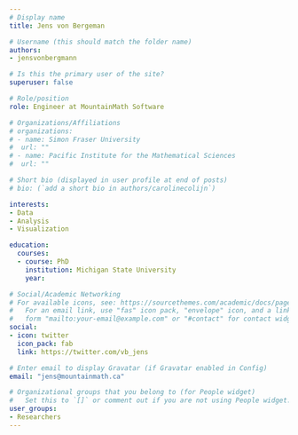 ```yaml
---
# Display name
title: Jens von Bergeman

# Username (this should match the folder name)
authors:
- jensvonbergmann

# Is this the primary user of the site?
superuser: false

# Role/position
role: Engineer at MountainMath Software

# Organizations/Affiliations
# organizations:
# - name: Simon Fraser University
#  url: ""
# - name: Pacific Institute for the Mathematical Sciences
#  url: ""

# Short bio (displayed in user profile at end of posts)
# bio: (`add a short bio in authors/carolinecolijn`)

interests:
- Data
- Analysis
- Visualization

education:
  courses:
  - course: PhD
    institution: Michigan State University
    year: 

# Social/Academic Networking
# For available icons, see: https://sourcethemes.com/academic/docs/page-builder/#icons
#   For an email link, use "fas" icon pack, "envelope" icon, and a link in the
#   form "mailto:your-email@example.com" or "#contact" for contact widget.
social:
- icon: twitter
  icon_pack: fab
  link: https://twitter.com/vb_jens

# Enter email to display Gravatar (if Gravatar enabled in Config)
email: "jens@mountainmath.ca"

# Organizational groups that you belong to (for People widget)
#   Set this to `[]` or comment out if you are not using People widget.
user_groups:
- Researchers 
---
```





